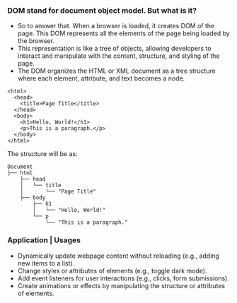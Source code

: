 ### DOM stand for document object model. But what is it?

- So to answer that. When a browser is loaded, it creates DOM of the page. This DOM represents all the elements of the page being loaded by the browser.
- This representation is like a tree of objects, allowing developers to interact and manipulate with the content, structure, and styling of the page.
- The DOM organizes the HTML or XML document as a tree structure where each element, attribute, and text becomes a node.

```
<html>
  <head>
    <title>Page Title</title>
  </head>
  <body>
    <h1>Hello, World!</h1>
    <p>This is a paragraph.</p>
  </body>
</html>
```

The structure will be as:

```
Document
├── html
    ├── head
    │   └── title
    │       └── "Page Title"
    ├── body
        ├── h1
        │   └── "Hello, World!"
        └── p
            └── "This is a paragraph."
```

### Application | Usages

- Dynamically update webpage content without reloading (e.g., adding new items to a list).
- Change styles or attributes of elements (e.g., toggle dark mode).
- Add event listeners for user interactions (e.g., clicks, form submissions).
- Create animations or effects by manipulating the structure or attributes of elements.

